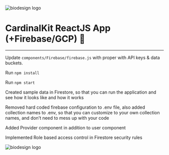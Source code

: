 <img src="https://github.com/cs342/CardinalKit-CS342-Web/blob/master/Materials/header.png?raw=true" alt="biodesign logo">


# CardinalKit ReactJS App (+Firebase/GCP) 🏥
---

Update `components/Firebase/firebase.js` with proper with API keys & data buckets.

Run `npm install`

Run `npm start`


Created sample data in Firestore, so that you can run the application and see how it looks like and how it works

Removed hard coded firebase configuration to .env file, also added collection names to .env, so that you can customize to your own collection names, and don’t need to mess up with your code

Added Provider component in addition to user component

Implemented Role based access control in Firestore security rules





<img src="https://github.com/cs342/CardinalKit-CS342-Web/blob/master/Materials/footer.png?raw=true" alt="biodesign logo">
